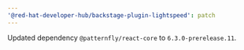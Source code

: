 ```yaml
---
'@red-hat-developer-hub/backstage-plugin-lightspeed': patch
---
```


Updated dependency `@patternfly/react-core` to `6.3.0-prerelease.11`.
